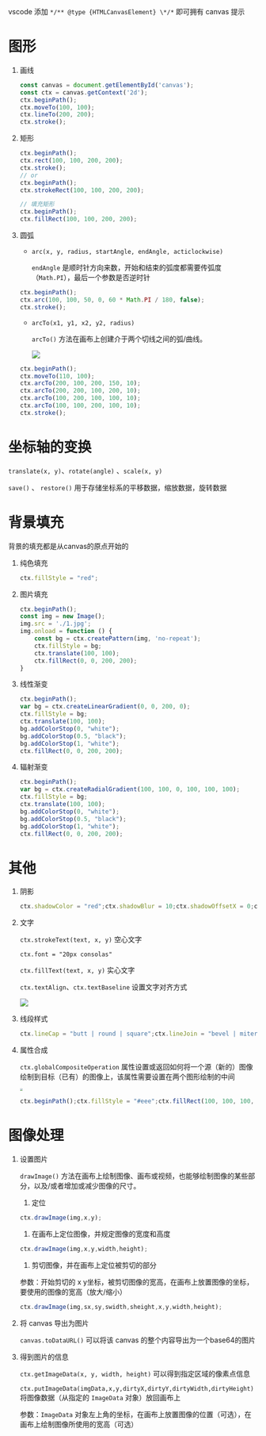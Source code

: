vscode 添加 `*/** @type {HTMLCanvasElement} \*/*`  即可拥有 canvas 提示

# 图形

1. 画线

   ```js
   const canvas = document.getElementById('canvas');
   const ctx = canvas.getContext('2d');
   ctx.beginPath();
   ctx.moveTo(100, 100);
   ctx.lineTo(200, 200);
   ctx.stroke();
   ```

2. 矩形

   ```js
   ctx.beginPath();
   ctx.rect(100, 100, 200, 200);
   ctx.stroke();
   // or
   ctx.beginPath();
   ctx.strokeRect(100, 100, 200, 200);
   
   // 填充矩形
   ctx.beginPath();
   ctx.fillRect(100, 100, 200, 200);
   ```

3. 圆弧

   - `arc(x, y, radius, startAngle, endAngle, acticlockwise)`   

     `endAngle` 是顺时针方向来数，开始和结束的弧度都需要传弧度（`Math.PI`），最后一个参数是否逆时针

   ```js
   ctx.beginPath();
   ctx.arc(100, 100, 50, 0, 60 * Math.PI / 180, false);
   ctx.stroke();
   ```

   - `arcTo(x1, y1, x2, y2, radius)`

     `arcTo()` 方法在画布上创建介于两个切线之间的弧/曲线。

     ![](https://oss.xiefeng.tech/images/20210906202258.png)

   ```js
   ctx.beginPath();
   ctx.moveTo(110, 100);
   ctx.arcTo(200, 100, 200, 150, 10);
   ctx.arcTo(200, 200, 100, 200, 10);
   ctx.arcTo(100, 200, 100, 100, 10);
   ctx.arcTo(100, 100, 200, 100, 10);
   ctx.stroke();
   ```

# 坐标轴的变换

`translate(x, y)`、`rotate(angle)` 、`scale(x, y)`

`save()` 、 `restore()`    用于存储坐标系的平移数据，缩放数据，旋转数据

# 背景填充

背景的填充都是从canvas的原点开始的

1. 纯色填充

   ```js
   ctx.fillStyle = "red";
   ```

2. 图片填充

   ```js
   ctx.beginPath();
   const img = new Image();
   img.src = './1.jpg';
   img.onload = function () {
       const bg = ctx.createPattern(img, 'no-repeat');
       ctx.fillStyle = bg;
       ctx.translate(100, 100);
       ctx.fillRect(0, 0, 200, 200);
   }
   ```

3. 线性渐变

   ```js
   ctx.beginPath();
   var bg = ctx.createLinearGradient(0, 0, 200, 0);
   ctx.fillStyle = bg;
   ctx.translate(100, 100);
   bg.addColorStop(0, "white");
   bg.addColorStop(0.5, "black");
   bg.addColorStop(1, "white");
   ctx.fillRect(0, 0, 200, 200);
   ```

4. 辐射渐变

   ```js
   ctx.beginPath();
   var bg = ctx.createRadialGradient(100, 100, 0, 100, 100, 100);
   ctx.fillStyle = bg;
   ctx.translate(100, 100);
   bg.addColorStop(0, "white");
   bg.addColorStop(0.5, "black");
   bg.addColorStop(1, "white");
   ctx.fillRect(0, 0, 200, 200);
   ```

# 其他

1. 阴影

   ```js
   ctx.shadowColor = "red";ctx.shadowBlur = 10;ctx.shadowOffsetX = 0;ctx.shadowOffsetY = 0;ctx.strokeRect(100, 100, 100, 100);
   ```

2. 文字

   `ctx.strokeText(text, x, y)`    空心文字

   `ctx.font = "20px consolas"`

   `ctx.fillText(text, x, y)`   实心文字

   `ctx.textAlign`、`ctx.textBaseline` 设置文字对齐方式

   ![](https://oss.xiefeng.tech/images/20210906202258.png)

3. 线段样式

   ```js
   ctx.lineCap = "butt | round | square";ctx.lineJoin = "bevel | miter | round";ctx.miterLimit = 5;
   ```

4. 属性合成

   `ctx.globalCompositeOperation`  属性设置或返回如何将一个源（新的）图像绘制到目标（已有）的图像上，该属性需要设置在两个图形绘制的中间

   <img src="https://oss.xiefeng.tech/images/20210906202258.png" style="zoom: 33%;" />

   ```js
   ctx.beginPath();ctx.fillStyle = "#eee";ctx.fillRect(100, 100, 100, 100);ctx.globalCompositeOperation = "source-out";  // 位置很重要ctx.beginPath();ctx.fillStyle = "#aaa";ctx.fillRect(150, 150, 100, 100);
   ```

# 图像处理

1. 设置图片

   `drawImage()` 方法在画布上绘制图像、画布或视频，也能够绘制图像的某些部分，以及/或者增加或减少图像的尺寸。

   1. 定位

   ```js
   ctx.drawImage(img,x,y);
   ```

   1. 在画布上定位图像，并规定图像的宽度和高度

   ```js
   ctx.drawImage(img,x,y,width,height);
   ```

   1. 剪切图像，并在画布上定位被剪切的部分

   参数：开始剪切的 x y坐标，被剪切图像的宽高，在画布上放置图像的坐标，要使用的图像的宽高（放大/缩小）

   ```js
   ctx.drawImage(img,sx,sy,swidth,sheight,x,y,width,height);
   ```

2. 将 canvas 导出为图片

   `canvas.toDataURL()` 可以将该 canvas 的整个内容导出为一个base64的图片

3. 得到图片的信息

   `ctx.getImageData(x, y, width, height)` 可以得到指定区域的像素点信息

   `ctx.putImageData(imgData,x,y,dirtyX,dirtyY,dirtyWidth,dirtyHeight)` 将图像数据（从指定的 `ImageData` 对象）放回画布上

   参数：`ImageData` 对象左上角的坐标，在画布上放置图像的位置（可选），在画布上绘制图像所使用的宽高（可选）





 